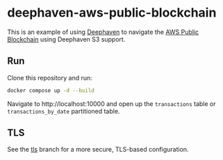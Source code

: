 # deephaven-aws-public-blockchain

This is an example of using [Deephaven](https://github.com/deephaven/deephaven-core) to navigate the [AWS Public Blockchain](https://registry.opendata.aws/aws-public-blockchain/) using Deephaven S3 support.

## Run

Clone this repository and run:

```bash
docker compose up -d --build
```

Navigate to http://localhost:10000 and open up the `transactions` table or `transactions_by_date` partitioned table.

## TLS

See the [tls](https://github.com/devinrsmith/deephaven-aws-public-blockchain/tree/tls) branch for a more secure, TLS-based configuration.
